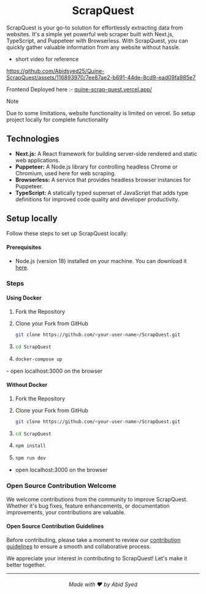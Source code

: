 



  <h1 align="center">ScrapQuest</h1>


ScrapQuest is your go-to solution for effortlessly extracting data from websites. It's a simple yet powerful web scraper built with Next.js, TypeScript, and Puppeteer with Browserless. With ScrapQuest, you can quickly gather valuable information from any website without hassle.



- short video for reference


https://github.com/Abidsyed25/Quine-ScrapQuest/assets/116893970/7ee87ae2-b691-44de-8cd9-ead09fa985e7


Frontend Deployed here :- [quine-scrap-quest.vercel.app/](https://quine-scrap-quest.vercel.app/)

> [!NOTE]  
> Due to some limitations, website functionality is limited on vercel. So setup project locally for complete functionality

## Technologies

<ul>
  <li>
    <strong>Next.js:</strong> A React framework for building server-side rendered and static web applications.
  </li>
  <li>
    <strong>Puppeteer:</strong> A Node.js library for controlling headless Chrome or Chromium, used here for web scraping.
  </li>
  <li>
    <strong>Browserless:</strong> A service that provides headless browser instances for Puppeteer.
  </li>
  <li>
    <strong>TypeScript:</strong> A statically typed superset of JavaScript that adds type definitions for improved code quality and developer productivity.
  </li>
</ul>

## Setup locally

Follow these steps to set up ScrapQuest locally:

#### Prerequisites

- Node.js (version 18) installed on your machine. You can download it [here](https://nodejs.org/).

### Steps 


#### Using Docker

<ol>
  <li>
    
Fork the Repository
    
  </li>
  <li>
  Clone your Fork from GitHub<br>

```bash
git clone https://github.com/<your-user-name>/ScrapQuest.git
```
    
  </li>
  <li>

```bash
cd ScrapQuest
```
    
  </li>
  <li>

```bash
docker-compose up
```

  </li>
</ol>
- open localhost:3000 on the browser

#### Without Docker

<ol>
  <li>
    
Fork the Repository
    
  </li>
  <li>
  Clone your Fork from GitHub<br>

```bash
git clone https://github.com/<your-user-name>/ScrapQuest.git
```
    
  </li>
  <li>

```bash
cd ScrapQuest
```
    
  </li>
  <li>
    
```bash
npm install
```
  </li>
  <li>
    
```bash
npm run dev
```
    
  </li>
</ol>

- open localhost:3000 on the browser

### Open Source Contribution Welcome

We welcome contributions from the community to improve ScrapQuest. Whether it's bug fixes, feature enhancements, or documentation improvements, your contributions are valuable.

#### Open Source Contribution Guidelines

Before contributing, please take a moment to review our [contribution guidelines](CODE_OF_CONDUCT.md) to ensure a smooth and collaborative process.

We appreciate your interest in contributing to ScrapQuest! Let's make it better together.

****

<h6 align="center">Made with ❤️ by Abid Syed</h6>






